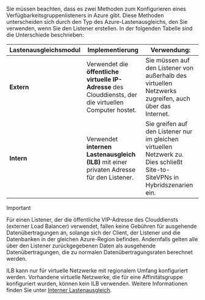 Sie müssen beachten, dass es zwei Methoden zum Konfigurieren eines Verfügbarkeitsgruppenlisteners in Azure gibt. Diese Methoden unterscheiden sich durch den Typ des Azure-Lastenausgleichs, den Sie verwenden, wenn Sie den Listener erstellen. In der folgenden Tabelle sind die Unterschiede beschrieben:

| Lastenausgleichsmodul | Implementierung | Verwendung: |
| --- | --- | --- |
| **Extern** |Verwendet die **öffentliche virtuelle IP-Adresse** des Clouddiensts, der die virtuellen Computer hostet. |Sie müssen auf den Listener von außerhalb des virtuellen Netzwerks zugreifen, auch über das Internet. |
| **Intern** |Verwendet **internen Lastenausgleich (ILB)** mit einer privaten Adresse für den Listener. |Sie greifen auf den Listener nur im gleichen virtuellen Netzwerk zu. Dies schließt Site-to-SiteVPNs in Hybridszenarien ein. |

> [!IMPORTANT]
> Für einen Listener, der die öffentliche VIP-Adresse des Clouddiensts (externer Load Balancer) verwendet, fallen keine Gebühren für ausgehende Datenübertragungen an, solange sich der Client, der Listener und die Datenbanken in der gleichen Azure-Region befinden. Andernfalls gelten alle über den Listener zurückgegebenen Daten als ausgehende Datenübertragungen, die zu normalen Datenübertragungsraten berechnet werden. 
> 
> 

ILB kann nur für virtuelle Netzwerke mit regionalem Umfang konfiguriert werden. Vorhandene virtuelle Netzwerke, die für eine Affinitätsgruppe konfiguriert wurden, können kein ILB verwenden. Weitere Informationen finden Sie unter [Interner Lastenausgleich](../articles/load-balancer/load-balancer-internal-overview.md).

